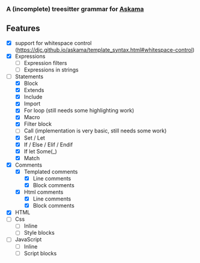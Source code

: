 ### A (incomplete) treesitter grammar for [Askama](https://djc.github.io/askama/)

## Features
- [x] support for whitespace control (https://djc.github.io/askama/template_syntax.html#whitespace-control)
- [x] Expressions
    - [ ] Expression filters
    - [ ] Expressions in strings
- [ ] Statements
    - [x] Block
    - [x] Extends
    - [x] Include
    - [x] Import
    - [x] For loop (still needs some highlighting work)
    - [x] Macro
    - [x] Filter block
    - [ ] Call (implementation is very basic, still needs some work)
    - [x] Set / Let
    - [x] If / Else / Elif / Endif
    - [x] If let Some(_)
    - [x] Match
- [x] Comments
    - [x] Templated comments
        - [x] Line comments
        - [x] Block comments
    - [x] Html comments
        - [x] Line comments
        - [x] Block comments
- [x] HTML
- [ ] Css
    - [ ] Inline
    - [ ] Style blocks
- [ ] JavaScript
    - [ ] Inline
    - [ ] Script blocks

